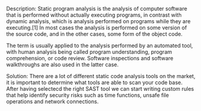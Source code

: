 Description:
Static program analysis is the analysis of computer software that is performed without actually 
executing programs, in contrast with dynamic analysis, which is analysis performed on programs 
while they are executing.[1] In most cases the analysis is performed on some version of the source code, 
and in the other cases, some form of the object code.

The term is usually applied to the analysis performed by an automated tool, with human analysis being 
called program understanding, program comprehension, or code review. Software inspections and software 
walkthroughs are also used in the latter case.

Solution:
There are a lot of different static code analysis tools on the market, it is important to determine
what tools are able to scan your code base. After having selectecd the right SAST tool we can start writing 
custom rules that help identify security risks such as time functions, unsafe file operations and network connections.

